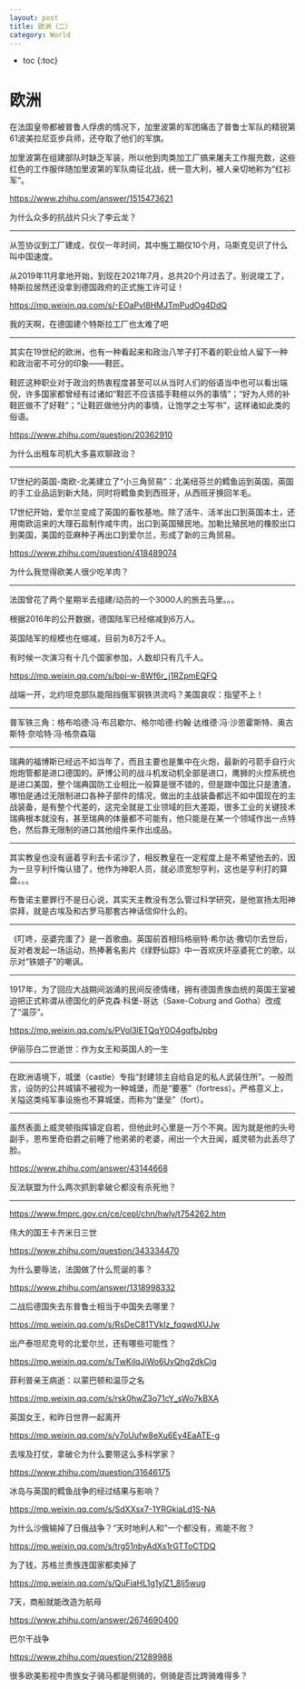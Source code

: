 ```yaml
---
layout: post
title: 欧洲（二）
category: World 
---
```


* toc
{:toc}

# 欧洲

在法国皇帝都被普鲁人俘虏的情况下，加里波第的军团痛击了普鲁士军队的精锐第61波美拉尼亚步兵师，还夺取了他们的军旗。

加里波第在组建部队时缺乏军装，所以他到肉类加工厂搞来屠夫工作服充数，这些红色的工作服伴随加里波第的军队南征北战，统一意大利，被人亲切地称为“红衫军”。

https://www.zhihu.com/answer/1515473621

为什么众多的抗战片只火了李云龙？

---

从签协议到工厂建成，仅仅一年时间，其中施工期仅10个月，马斯克见识了什么叫中国速度。

从2019年11月拿地开始，到现在2021年7月，总共20个月过去了。别说竣工了，特斯拉居然还没拿到德国政府的正式施工许可证！

https://mp.weixin.qq.com/s/-EOaPvl8HMJTmPudOg4DdQ

我的天啊，在德国建个特斯拉工厂也太难了吧

---

其实在19世纪的欧洲，也有一种看起来和政治八竿子打不着的职业给人留下一种和政治密不可分的印象——鞋匠。

鞋匠这种职业对于政治的热衷程度甚至可以从当时人们的俗语当中也可以看出端倪，许多国家都曾经有过诸如“鞋匠不应该插手鞋楦以外的事情”；“好为人师的补鞋匠做不了好鞋”；“让鞋匠做他分内的事情，让饱学之士写书”，这样诸如此类的俗语。

https://www.zhihu.com/question/20362910

为什么出租车司机大多喜欢聊政治？

---

17世纪的英国-南欧-北美建立了“小三角贸易”：北美纽芬兰的鳕鱼运到英国，英国的手工业品运到新大陆，同时将鳕鱼卖到西班牙，从西班牙换回羊毛。

17世纪开始，爱尔兰变成了英国的畜牧基地。除了活牛、活羊出口到英国本土，还用南欧运来的大理石盐制作咸牛肉，出口到英国殖民地。加勒比殖民地的橡胶出口到美国，美国的亚麻种子再出口到爱尔兰，形成了新的三角贸易。

https://www.zhihu.com/question/418489074

为什么我觉得欧美人很少吃羊肉？

---

法国曾花了两个星期半去组建/动员的一个3000人的旅去马里。。。

根据2016年的公开数据，德国陆军已经缩减到6万人。

英国陆军的规模也在缩减，目前为8万2千人。

有时候一次演习有十几个国家参加，人数却只有几千人。

https://mp.weixin.qq.com/s/bpi-w-8Wf6r_j1RZpmEQFQ

战端一开，北约坦克部队能阻挡俄军钢铁洪流吗？美国哀叹：指望不上！

---

普军铁三角：格布哈德·冯·布吕歇尔、格尔哈德·约翰·达维德·冯·沙恩霍斯特、奥古斯特·奈哈特·冯·格奈森瑙

---

瑞典的福博斯已经远不如当年了，而且主要也是集中在火炮，最新的弓箭手自行火炮炮管都是进口德国的。萨博公司的战斗机发动机全部是进口，鹰狮的火控系统也是进口美国，整个瑞典国防工业相比一般算是很不错的，但是跟中国比只是渣渣，哪怕是通过无限制进口各种子部件的情况，做出的主战装备都远不如中国现在的主战装备，是有整个代差的，这完全就是工业领域的巨大差距，很多工业的关键技术瑞典根本就没有，甚至瑞典的体量都不可能有，他只能是在某一个领域作出一点特色，然后靠无限制的进口其他组件来作出成品。

---

其实教皇也没有逼着亨利去卡诺沙了，相反教皇在一定程度上是不希望他去的，因为一旦亨利忏悔认错了，他作为神职人员，就必须宽恕亨利，这也是亨利打的算盘。。。

布鲁诺主要罪行不是日心说，其实天主教没有怎么管过科学研究，是他宣扬太阳神崇拜，就是古埃及和古罗马那套古神话信仰什么的。

---

《叮咚，巫婆完蛋了》是一首歌曲。英国前首相玛格丽特·希尔达·撒切尔去世后，反对者发起一场运动，热捧著名影片《绿野仙踪》中一首欢庆坏巫婆死亡的歌，以示对“铁娘子”的嘲讽。

---

1917年，为了回应大战期间汹涌的民间反德情绪，拥有德国贵族血统的英国王室被迫把正式称谓从德国化的萨克森·科堡-哥达（Saxe-Coburg and Gotha）改成了“温莎”。

https://mp.weixin.qq.com/s/PVol3lETQqY0O4gqfbJpbg

伊丽莎白二世逝世：作为女王和英国人的一生

---

在欧洲语境下，城堡（castle）专指“封建领主自给自足的私人武装住所”。一般而言，设防的公共城镇不被视为一种城堡，而是“要塞”（fortress）。严格意义上，关隘这类纯军事设施也不算城堡，而称为“堡垒”（fort）。

---

虽然表面上威灵顿指挥镇定自若，但他此时心里是一万个不爽。因为就是他的头号副手，恩布里奇伯爵之前睡了他弟弟的老婆，闹出一个大丑闻，威灵顿为此丢尽了脸。

https://www.zhihu.com/answer/43144668

反法联盟为什么两次抓到拿破仑都没有杀死他？

---

https://www.fmprc.gov.cn/ce/cepl/chn/hwly/t754262.htm

伟大的国王卡齐米日三世

https://www.zhihu.com/question/343334470

为什么要辱法，法国做了什么荒诞的事？

https://www.zhihu.com/answer/1318998332

二战后德国失去东普鲁士相当于中国失去哪里？

https://mp.weixin.qq.com/s/RsDeC81TVkIz_fqqwdXUJw

出产泰坦尼克号的北爱尔兰，还有哪些可能性？

https://mp.weixin.qq.com/s/TwKilqJiWo6UvQhg2dkCig

菲利普亲王病逝：以蒙巴顿和温莎之名

https://mp.weixin.qq.com/s/rsk0hwZ3o71cY_sWo7kBXA

英国女王，和昨日世界一起离开

https://mp.weixin.qq.com/s/y7oUufw8eXu6Ey4EaATE-g

去埃及打仗，拿破仑为什么要带这么多科学家？

https://www.zhihu.com/question/31646175

冰岛与英国的鳕鱼战争的经过结果与影响？

https://mp.weixin.qq.com/s/SdXXsx7-1YRGkiaLd1S-NA

为什么沙俄输掉了日俄战争？“天时地利人和”一个都没有，焉能不败？

https://mp.weixin.qq.com/s/trg51nbyAdXs1rGTToCTDQ

为了钱，苏格兰贵族连国家都卖掉了

https://mp.weixin.qq.com/s/QuFiaHL1g1ylZ1_8lj5wug

7天，商船就能改造为航母

https://www.zhihu.com/answer/2674690400

巴尔干战争

https://www.zhihu.com/question/21289988

很多欧美影视中贵族女子骑马都是侧骑的，侧骑是否比跨骑难得多？
